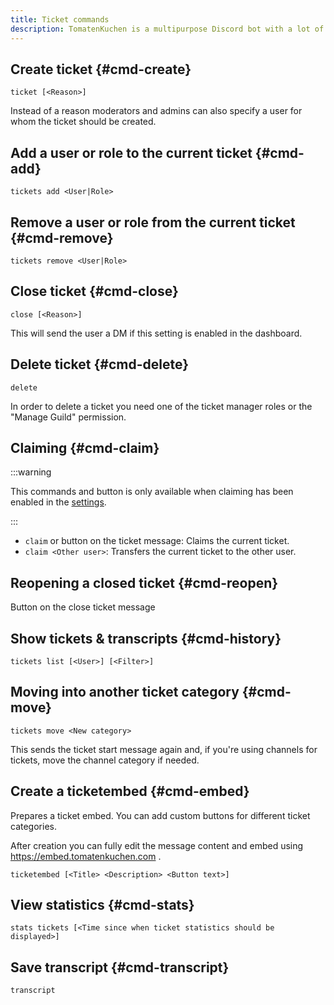 ```yaml
---
title: Ticket commands
description: TomatenKuchen is a multipurpose Discord bot with a lot of features. Lists the ticket commands.
---
```


## Create ticket {#cmd-create}

`ticket [<Reason>]`

Instead of a reason moderators and admins can also specify a user for whom the ticket should be created.

## Add a user or role to the current ticket {#cmd-add}

`tickets add <User|Role>`

## Remove a user or role from the current ticket {#cmd-remove}

`tickets remove <User|Role>`

## Close ticket {#cmd-close}

`close [<Reason>]`

This will send the user a DM if this setting is enabled in the dashboard.

## Delete ticket {#cmd-delete}

`delete`

In order to delete a ticket you need one of the ticket manager roles or the "Manage Guild" permission.

## Claiming {#cmd-claim}

:::warning

This commands and button is only available when claiming has been enabled in the [settings](/tickets/claiming).

:::

- `claim` or button on the ticket message: Claims the current ticket.
- `claim <Other user>`: Transfers the current ticket to the other user.

## Reopening a closed ticket {#cmd-reopen}

Button on the close ticket message

## Show tickets & transcripts {#cmd-history}

`tickets list [<User>] [<Filter>]`

## Moving into another ticket category {#cmd-move}

`tickets move <New category>`

This sends the ticket start message again and, if you're using channels for tickets, move the channel category if needed.

## Create a ticketembed {#cmd-embed}

Prepares a ticket embed. You can add custom buttons for different ticket categories.

After creation you can fully edit the message content and embed using https://embed.tomatenkuchen.com .

`ticketembed [<Title> <Description> <Button text>]`

## View statistics {#cmd-stats}

`stats tickets [<Time since when ticket statistics should be displayed>]`

## Save transcript {#cmd-transcript}

`transcript`
